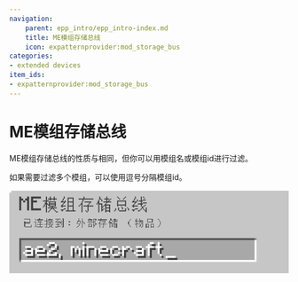 ```yaml
---
navigation:
    parent: epp_intro/epp_intro-index.md
    title: ME模组存储总线
    icon: expatternprovider:mod_storage_bus
categories:
- extended devices
item_ids:
- expatternprovider:mod_storage_bus
---
```


# ME模组存储总线

<GameScene zoom="8" background="transparent">
  <ImportStructure src="../structure/cable_mod_storage_bus.snbt"></ImportStructure>
</GameScene>

ME模组存储总线的性质与<ItemLink id="ae2:storage_bus" />相同，但你可以用模组名或模组id进行过滤。

如果需要过滤多个模组，可以使用逗号分隔模组id。

![PIC](../pic/mod_bus_name.png)

